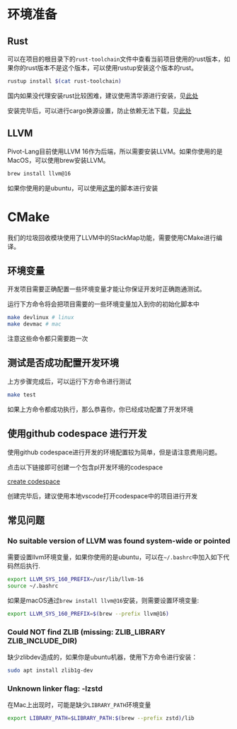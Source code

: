 # 环境准备

## Rust

可以在项目的根目录下的`rust-toolchain`文件中查看当前项目使用的rust版本，如果你的rust版本不是这个版本，可以使用rustup安装这个版本的rust。

```bash
rustup install $(cat rust-toolchain)
```

国内如果没代理安装rust比较困难，建议使用清华源进行安装，见[此处](https://mirrors.tuna.tsinghua.edu.cn/help/rustup/)

安装完毕后，可以进行cargo换源设置，防止依赖无法下载，见[此处](https://mirrors.tuna.tsinghua.edu.cn/help/crates.io-index.git/)

## LLVM

Pivot-Lang目前使用LLVM 16作为后端，所以需要安装LLVM。如果你使用的是MacOS，可以使用brew安装LLVM。

```bash
brew install llvm@16
```

如果你使用的是ubuntu，可以使用[这里](https://github.com/Pivot-Studio/setup-llvm/blob/main/scripts/install_llvm.sh)的脚本进行安装

# CMake

我们的垃圾回收模块使用了LLVM中的StackMap功能，需要使用CMake进行编译。

## 环境变量

开发项目需要正确配置一些环境变量才能让你保证开发时正确跑通测试。

运行下方命令将会把项目需要的一些环境变量加入到你的初始化脚本中

```bash
make devlinux # linux
make devmac # mac
```

注意这些命令都只需要跑一次

## 测试是否成功配置开发环境

上方步骤完成后，可以运行下方命令进行测试

```bash
make test
```

如果上方命令都成功执行，那么恭喜你，你已经成功配置了开发环境

## 使用github codespace 进行开发

使用github codespace进行开发的环境配置较为简单，但是请注意费用问题。

点击以下链接即可创建一个包含pl开发环境的codespace

[create codespace](https://github.com/codespaces/new?machine=standardLinux32gb&repo=535925143&ref=master&devcontainer_path=.devcontainer%2Fdevcontainer.json&location=SouthEastAsia)

创建完毕后，建议使用本地vscode打开codespace中的项目进行开发

## 常见问题

### No suitable version of LLVM was found system-wide or pointed

需要设置llvm环境变量，如果你使用的是ubuntu，可以在`~/.bashrc`中加入如下代码然后执行.

```bash
export LLVM_SYS_160_PREFIX=/usr/lib/llvm-16
source ~/.bashrc
```

如果是macOS通过`brew install llvm@16`安装，则需要设置环境变量:

```bash
export LLVM_SYS_160_PREFIX=$(brew --prefix llvm@16)
```

### Could NOT find ZLIB (missing: ZLIB_LIBRARY ZLIB_INCLUDE_DIR)

缺少zlibdev造成的，如果你是ubuntu机器，使用下方命令进行安装：

```bash
sudo apt install zlib1g-dev
```

### Unknown linker flag: -lzstd

在Mac上出现时，可能是缺少`LIBRARY_PATH`环境变量

```bash
export LIBRARY_PATH=$LIBRARY_PATH:$(brew --prefix zstd)/lib
```
